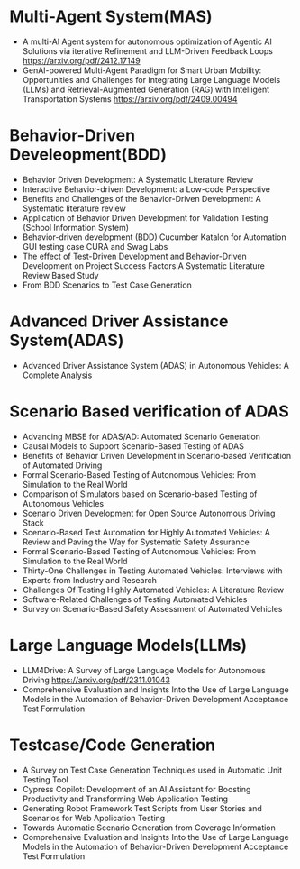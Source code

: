 # Multi-Agent System(MAS)
* A multi-AI Agent system for autonomous optimization of Agentic AI Solutions via iterative Refinement and LLM-Driven Feedback Loops https://arxiv.org/pdf/2412.17149
* GenAI-powered Multi-Agent Paradigm for Smart Urban Mobility: Opportunities and Challenges for Integrating Large Language Models (LLMs) and Retrieval-Augmented Generation (RAG) with Intelligent Transportation Systems https://arxiv.org/pdf/2409.00494

# Behavior-Driven Develeopment(BDD)
* Behavior Driven Development: A Systematic Literature Review
* Interactive Behavior-driven Development: a Low-code Perspective
* Benefits and Challenges of the Behavior-Driven Development: A Systematic literature review
*  Application of Behavior Driven Development for Validation Testing (School Information System)
*  Behavior-driven development (BDD) Cucumber  Katalon for Automation GUI testing case CURA  and Swag Labs
*  The effect of Test-Driven Development and Behavior-Driven Development on Project Success Factors:A Systematic  Literature Review Based Study
*  From BDD Scenarios to Test Case Generation
# Advanced Driver Assistance System(ADAS)
* Advanced Driver Assistance System (ADAS) in Autonomous Vehicles: A Complete Analysis
  
# Scenario Based verification of ADAS
* Advancing MBSE for ADAS/AD: Automated Scenario Generation
* Causal Models to Support Scenario-Based Testing of ADAS
* Benefits of Behavior Driven Development in Scenario-based Verification of Automated Driving
* Formal Scenario-Based Testing of Autonomous Vehicles: From Simulation to the Real World
* Comparison of Simulators based on Scenario-based Testing of Autonomous Vehicles
* Scenario Driven Development for Open Source Autonomous Driving Stack
* Scenario-Based Test Automation for Highly Automated Vehicles: A Review and Paving the Way for Systematic Safety Assurance
* Formal Scenario-Based Testing of Autonomous Vehicles: From Simulation to the Real World
* Thirty-One Challenges in Testing Automated Vehicles: Interviews with Experts from Industry and Research
* Challenges Of Testing Highly Automated Vehicles: A Literature Review
* Software-Related Challenges of Testing Automated Vehicles
*  Survey on Scenario-Based Safety Assessment of Automated Vehicles

# Large Language Models(LLMs)
* LLM4Drive: A Survey of Large Language Models for Autonomous Driving https://arxiv.org/pdf/2311.01043
* Comprehensive Evaluation and Insights Into the Use of Large Language Models in the Automation of Behavior-Driven Development Acceptance Test Formulation

# Testcase/Code Generation
* A Survey on Test Case Generation Techniques used in Automatic Unit Testing Tool
* Cypress Copilot: Development of an AI Assistant for Boosting Productivity and  Transforming Web Application Testing
* Generating Robot Framework Test Scripts from User Stories and Scenarios for Web Application Testing
* Towards Automatic Scenario Generation from Coverage Information
* Comprehensive Evaluation and Insights Into the Use of Large Language Models in the Automation of Behavior-Driven Development Acceptance Test Formulation

